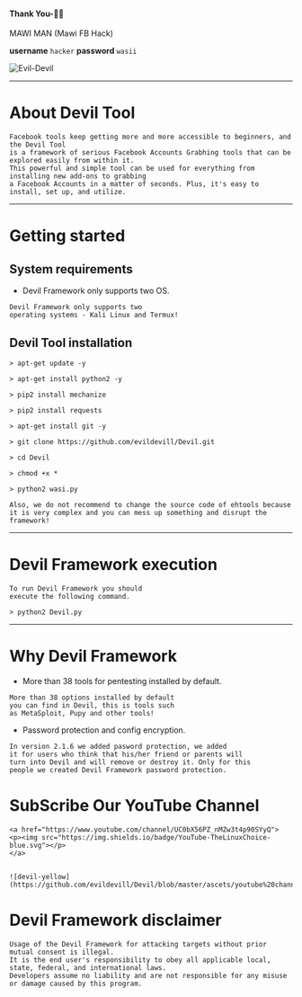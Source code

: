 #### Thank You-🙏🏼


MAWI MAN (Mawi FB Hack)


          
**username** `hacker`
**password** `wasii`



![Evil-Devil](https://github.com/evildevill/Devil/blob/master/ascets/Screenshot_2020-08-30-14-16-35.png)

***

# About Devil Tool

```
Facebook tools keep getting more and more accessible to beginners, and the Devil Tool 
is a framework of serious Facebook Accounts Grabhing tools that can be explored easily from within it. 
This powerful and simple tool can be used for everything from installing new add-ons to grabbing 
a Facebook Accounts in a matter of seconds. Plus, it's easy to install, set up, and utilize.
```

***

# Getting started

## System requirements 

* Devil Framework only supports two OS.

```
Devil Framework only supports two 
operating systems - Kali Linux and Termux!
```


## Devil Tool installation
```
> apt-get update -y
```

```
> apt-get install python2 -y
```

```
> pip2 install mechanize
```

```
> pip2 install requests
```

```
> apt-get install git -y
```


```
> git clone https://github.com/evildevill/Devil.git
```

```
> cd Devil
```

```
> chmod +x *
```

```
> python2 wasi.py 
```

```
Also, we do not recommend to change the source code of ehtools because 
it is very complex and you can mess up something and disrupt the framework!
```

***

# Devil Framework execution

```
To run Devil Framework you should 
execute the following command.
```

```
> python2 Devil.py
```
***

# Why Devil Framework

* More than 38 tools for pentesting installed by default.
```
More than 38 options installed by default 
you can find in Devil, this is tools such 
as MetaSploit, Pupy and other tools!
```
* Password protection and config encryption.
```
In version 2.1.6 we added pasword protection, we added 
it for users who think that his/her friend or parents will 
turn into Devil and will remove or destroy it. Only for this 
people we created Devil Framework password protection.
```





# SubScribe Our YouTube Channel
```
<a href="https://www.youtube.com/channel/UC0bX56PZ_nMZw3t4p90SYyQ">
<p><img src="https://img.shields.io/badge/YouTube-TheLinuxChoice-blue.svg"></p>
</a>


![devil-yellow](https://github.com/evildevill/Devil/blob/master/ascets/youtube%20channel.png)
```

# Devil Framework disclaimer

```
Usage of the Devil Framework for attacking targets without prior mutual consent is illegal.
It is the end user's responsibility to obey all applicable local, state, federal, and international laws.
Developers assume no liability and are not responsible for any misuse or damage caused by this program.
```
